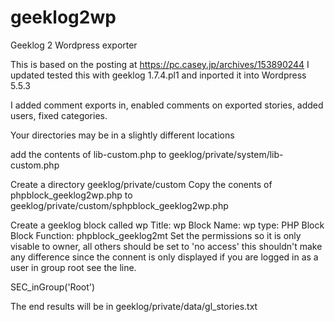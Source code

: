 # geeklog2wp
Geeklog 2 Wordpress exporter

This is based on the posting at https://pc.casey.jp/archives/153890244
I updated tested this with geeklog 1.7.4.pl1 and inported it into Wordpress 5.5.3

I added comment exports in, enabled comments on exported stories, added users, fixed categories.

Your directories may be in a slightly different locations

add the contents of lib-custom.php to geeklog/private/system/lib-custom.php

Create a directory geeklog/private/custom
Copy the conents of phpblock_geeklog2wp.php to geeklog/private/custom/sphpblock_geeklog2wp.php

Create a geeklog block called wp
Title: wp
Block Name: wp
type: PHP Block
Block Function: phpblock_geeklog2mt
Set the permissions so it is only visable to owner, all others should be set to 'no access' this shouldn't make any difference since the connent is only displayed if you are logged in as a user in group root see the line. 

  SEC_inGroup('Root')

The end results will be in geeklog/private/data/gl_stories.txt
